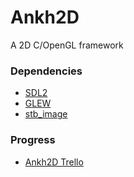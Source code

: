 # Ankh2D

A 2D C/OpenGL framework

### Dependencies ###
* [SDL2](https://www.libsdl.org/download-2.0.php)
* [GLEW](http://glew.sourceforge.net/)
* [stb_image](https://github.com/nothings/stb)

### Progress ###

* [Ankh2D Trello](https://trello.com/b/WxGJc0lU/ankh2d)